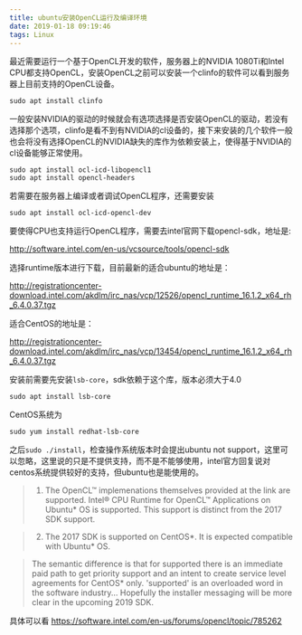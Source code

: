 ```yaml
---
title: ubuntu安装OpenCL运行及编译环境
date: 2019-01-18 09:19:46
tags: Linux
---
```


最近需要运行一个基于OpenCL开发的软件，服务器上的NVIDIA 1080Ti和Intel CPU都支持OpenCL，安装OpenCL之前可以安装一个clinfo的软件可以看到服务器上目前支持的OpenCL设备。

```
sudo apt install clinfo
```
一般安装NVIDIA的驱动的时候就会有选项选择是否安装OpenCL的驱动，若没有选择那个选项，clinfo是看不到有NVIDIA的cl设备的，接下来安装的几个软件一般也会将没有选择OpenCL的NVIDIA缺失的库作为依赖安装上，使得基于NVIDIA的cl设备能够正常使用。

```
sudo apt install ocl-icd-libopencl1
sudo apt install opencl-headers
```
若需要在服务器上编译或者调试OpenCL程序，还需要安装

```
sudo apt install ocl-icd-opencl-dev
```
要使得CPU也支持运行OpenCL程序，需要去intel官网下载opencl-sdk，地址是:

http://software.intel.com/en-us/vcsource/tools/opencl-sdk 

选择runtime版本进行下载，目前最新的适合ubuntu的地址是： 

http://registrationcenter-download.intel.com/akdlm/irc_nas/vcp/12526/opencl_runtime_16.1.2_x64_rh_6.4.0.37.tgz 

适合CentOS的地址是： 

http://registrationcenter-download.intel.com/akdlm/irc_nas/vcp/13454/opencl_runtime_16.1.2_x64_rh_6.4.0.37.tgz 

安装前需要先安装`lsb-core`，sdk依赖于这个库，版本必须大于4.0

```
sudo apt install lsb-core
```
CentOS系统为

```
sudo yum install redhat-lsb-core
```
之后`sudo ./install`，检查操作系统版本时会提出ubuntu not support，这里可以忽略，这里说的只是不提供支持，而不是不能够使用，intel官方回复说对centos系统提供较好的支持，但ubuntu也是能使用的。

>1) The OpenCL™ implemenations themselves provided at the link are supported. Intel® CPU Runtime for OpenCL™ Applications on Ubuntu* OS is supported. This support is distinct from the 2017 SDK support.

>2) The 2017 SDK is supported on CentOS*. It is expected compatible with Ubuntu* OS.

>The semantic difference is that for supported there is an immediate paid path to get priority support and an intent to create service level agreements for CentOS* only. 'supported' is an overloaded word in the software industry... Hopefully the installer messaging will be more clear in the upcoming 2019 SDK.

具体可以看 https://software.intel.com/en-us/forums/opencl/topic/785262
